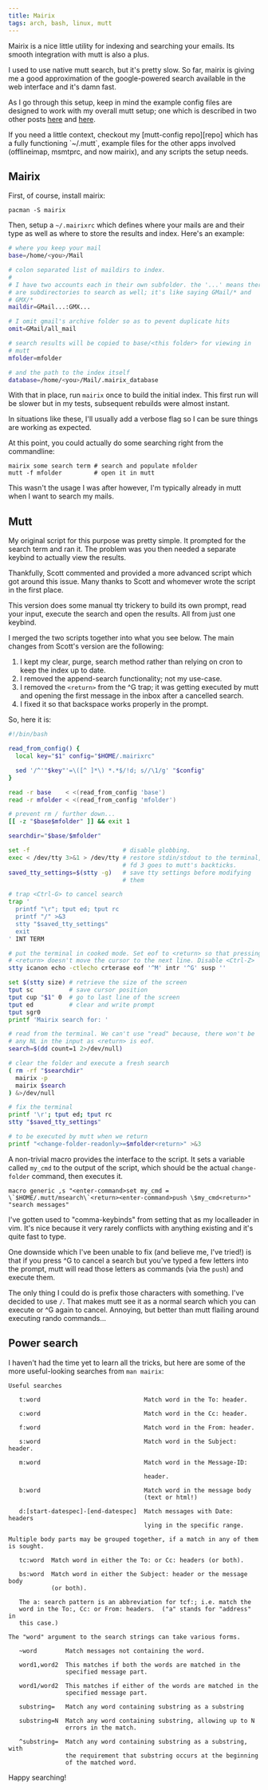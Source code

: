 ```yaml
---
title: Mairix
tags: arch, bash, linux, mutt
---
```


Mairix is a nice little utility for indexing and searching your emails. 
Its smooth integration with mutt is also a plus.

I used to use native mutt search, but it's pretty slow. So far, mairix 
is giving me a good approximation of the google-powered search available 
in the web interface and it's damn fast.

As I go through this setup, keep in mind the example config files are 
designed to work with my overall mutt setup; one which is described in 
two other posts [here][1] and [here][2].

[1]: /posts/mutt_gmail_offlineimap "Mutt + Gmail + Offlineimap"
[2]: /posts/two_accounts_in_mutt   "Using Two IMAP Accounts in Mutt"

<div class="well">
If you need a little context, checkout my [mutt-config repo][repo] which 
has a fully functioning `~/.mutt`, example files for the other apps 
involved (offlineimap, msmtprc, and now mairix), and any scripts the 
setup needs.
</div>

[repo]: https://github.com/pbrisbin/mutt-config "mutt-config on github"

## Mairix

First, of course, install mairix:

```
pacman -S mairix
```

Then, setup a `~/.mairixrc` which defines where your mails are and their 
type as well as where to store the results and index. Here's an example:

```bash 
# where you keep your mail
base=/home/<you>/Mail

# colon separated list of maildirs to index.
#
# I have two accounts each in their own subfolder. the '...' means there 
# are subdirectories to search as well; it's like saying GMail/* and 
# GMX/*
maildir=GMail...:GMX...

# I omit gmail's archive folder so as to pevent duplicate hits
omit=GMail/all_mail

# search results will be copied to base/<this folder> for viewing in 
# mutt
mfolder=mfolder

# and the path to the index itself
database=/home/<you>/Mail/.mairix_database
```

With that in place, run `mairix` once to build the initial index. This 
first run will be slower but in my tests, subsequent rebuilds were almost 
instant.

<div class="well">
In situations like these, I'll usually add a verbose flag so I can be 
sure things are working as expected.
</div>

At this point, you could actually do some searching right from the 
commandline:

```
mairix some search term # search and populate mfolder
mutt -f mfolder         # open it in mutt
```

This wasn't the usage I was after however, I'm typically already in mutt 
when I want to search my mails.

## Mutt

My original script for this purpose was pretty simple. It prompted for 
the search term and ran it. The problem was you then needed a separate 
keybind to actually view the results.

Thankfully, Scott commented and provided a more advanced script which 
got around this issue. Many thanks to Scott and whomever wrote the 
script in the first place.

This version does some manual tty trickery to build its own prompt, read 
your input, execute the search and open the results. All from just one 
keybind.

I merged the two scripts together into what you see below. The main 
changes from Scott's version are the following:

1. I kept my clear, purge, search method rather than relying on cron to 
   keep the index up to date.
2. I removed the append-search functionality; not my use-case.
3. I removed the `<return>` from the ^G trap; it was getting executed by 
   mutt and opening the first message in the inbox after a cancelled 
   search.
4. I fixed it so that backspace works properly in the prompt.

So, here it is:

```bash 
#!/bin/bash

read_from_config() {
  local key="$1" config="$HOME/.mairixrc"

  sed '/^'"$key"'=\([^ ]*\) *.*$/!d; s//\1/g' "$config"
}

read -r base    < <(read_from_config 'base')
read -r mfolder < <(read_from_config 'mfolder')

# prevent rm / further down...
[[ -z "$base$mfolder" ]] && exit 1

searchdir="$base/$mfolder"

set -f                          # disable globbing.
exec < /dev/tty 3>&1 > /dev/tty # restore stdin/stdout to the terminal,
                                # fd 3 goes to mutt's backticks.
saved_tty_settings=$(stty -g)   # save tty settings before modifying
                                # them

# trap <Ctrl-G> to cancel search
trap '
  printf "\r"; tput ed; tput rc
  printf "/" >&3
  stty "$saved_tty_settings"
  exit
' INT TERM

# put the terminal in cooked mode. Set eof to <return> so that pressing
# <return> doesn't move the cursor to the next line. Disable <Ctrl-Z>
stty icanon echo -ctlecho crterase eof '^M' intr '^G' susp ''

set $(stty size) # retrieve the size of the screen
tput sc          # save cursor position
tput cup "$1" 0  # go to last line of the screen
tput ed          # clear and write prompt
tput sgr0
printf 'Mairix search for: '

# read from the terminal. We can't use "read" because, there won't be
# any NL in the input as <return> is eof.
search=$(dd count=1 2>/dev/null)

# clear the folder and execute a fresh search
( rm -rf "$searchdir"
  mairix -p
  mairix $search
) &>/dev/null

# fix the terminal
printf '\r'; tput ed; tput rc
stty "$saved_tty_settings"

# to be executed by mutt when we return
printf "<change-folder-readonly>=$mfolder<return>" >&3
```

A non-trivial macro provides the interface to the script. It sets a 
variable called `my_cmd` to the output of the script, which should be 
the actual `change-folder` command, then executes it.

```
macro generic ,s "<enter-command>set my_cmd = \`$HOME/.mutt/msearch\`<return><enter-command>push \$my_cmd<return>" "search messages"
```

<div class="well">
I've gotten used to "comma-keybinds" from setting that as my localleader 
in vim. It's nice because it very rarely conflicts with anything 
existing and it's quite fast to type.
</div>

One downside which I've been unable to fix (and believe me, I've tried!) 
is that if you press ^G to cancel a search but you've typed a few 
letters into the prompt, mutt will read those letters as commands (via 
the `push`) and execute them.

The only thing I could do is prefix those characters with something. 
I've decided to use `/`. That makes mutt see it as a normal search which 
you can execute or ^G again to cancel. Annoying, but better than mutt 
flailing around executing rando commands...

## Power search

I haven't had the time yet to learn all the tricks, but here are some of 
the more useful-looking searches from `man mairix`:

```
Useful searches

   t:word                             Match word in the To: header.

   c:word                             Match word in the Cc: header.

   f:word                             Match word in the From: header.

   s:word                             Match word in the Subject: header.

   m:word                             Match word in the Message-ID: 

                                      header.

   b:word                             Match word in the message body 
                                      (text or html!)

   d:[start-datespec]-[end-datespec]  Match messages with Date: headers 
                                      lying in the specific range.

Multiple body parts may be grouped together, if a match in any of them 
is sought.

   tc:word  Match word in either the To: or Cc: headers (or both).

   bs:word  Match word in either the Subject: header or the message body 
            (or both).

   The a: search pattern is an abbreviation for tcf:; i.e. match the 
   word in the To:, Cc: or From: headers.  ("a" stands for "address" in 
   this case.)

The "word" argument to the search strings can take various forms.

   ~word        Match messages not containing the word.  

   word1,word2  This matches if both the words are matched in the 
                specified message part.

   word1/word2  This matches if either of the words are matched in the 
                specified message part.

   substring=   Match any word containing substring as a substring

   substring=N  Match any word containing substring, allowing up to N 
                errors in the match.

   ^substring=  Match any word containing substring as a substring, with 
                the requirement that substring occurs at the beginning 
                of the matched word.
```

Happy searching!
